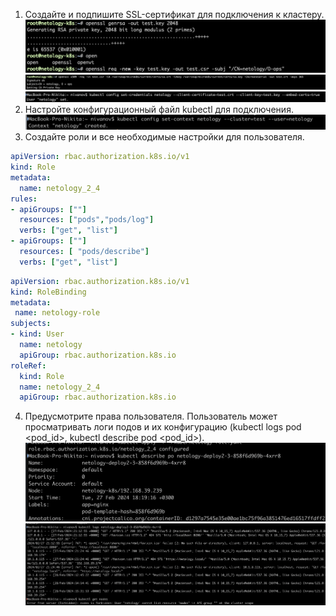 1. Создайте и подпишите SSL-сертификат для подключения к кластеру.
![first](./images/kube_2_4_1.png)
![first](./images/kube_2_4_2.png)
![first](./images/kube_2_4_3.png)
2. Настройте конфигурационный файл kubectl для подключения.
![first](./images/kube_2_4_4.png)
3. Создайте роли и все необходимые настройки для пользователя.
```yaml
apiVersion: rbac.authorization.k8s.io/v1
kind: Role
metadata:
  name: netology_2_4
rules:
- apiGroups: [""]
  resources: ["pods","pods/log"]
  verbs: ["get", "list"]
- apiGroups: [""]
  resources: [ "pods/describe"]
  verbs: ["get", "list"]
```
```yaml
apiVersion: rbac.authorization.k8s.io/v1
kind: RoleBinding
metadata:
 name: netology-role
subjects:
- kind: User
  name: netology
  apiGroup: rbac.authorization.k8s.io
roleRef:
  kind: Role
  name: netology_2_4
  apiGroup: rbac.authorization.k8s.io
```
4. Предусмотрите права пользователя. Пользователь может просматривать логи подов и их конфигурацию (kubectl logs pod <pod_id>, kubectl describe pod <pod_id>).
![first](./images/kube_2_4_5.png)
![first](./images/kube_2_4_6.png)